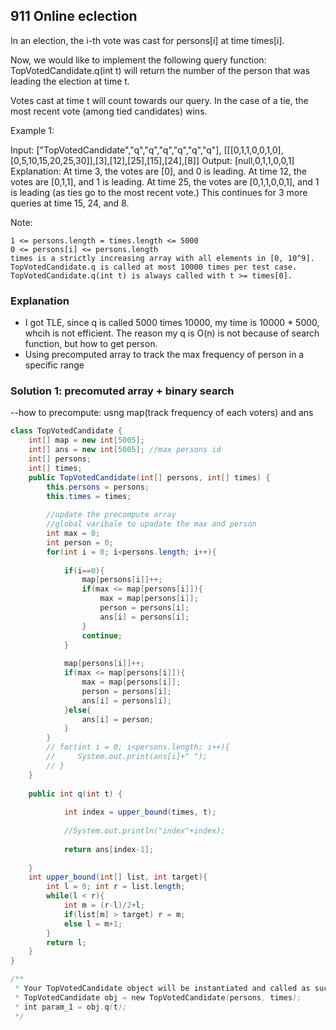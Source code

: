## 911 Online eclection
In an election, the i-th vote was cast for persons[i] at time times[i].

Now, we would like to implement the following query function: TopVotedCandidate.q(int t) will return the number of the person that was leading the election at time t.  

Votes cast at time t will count towards our query.  In the case of a tie, the most recent vote (among tied candidates) wins.

 

Example 1:

Input: ["TopVotedCandidate","q","q","q","q","q","q"], [[[0,1,1,0,0,1,0],[0,5,10,15,20,25,30]],[3],[12],[25],[15],[24],[8]]
Output: [null,0,1,1,0,0,1]
Explanation: 
At time 3, the votes are [0], and 0 is leading.
At time 12, the votes are [0,1,1], and 1 is leading.
At time 25, the votes are [0,1,1,0,0,1], and 1 is leading (as ties go to the most recent vote.)
This continues for 3 more queries at time 15, 24, and 8.

 

Note:

    1 <= persons.length = times.length <= 5000
    0 <= persons[i] <= persons.length
    times is a strictly increasing array with all elements in [0, 10^9].
    TopVotedCandidate.q is called at most 10000 times per test case.
    TopVotedCandidate.q(int t) is always called with t >= times[0].


### Explanation
- I got TLE, since q is called 5000 times 10000, my time is 10000 * 5000, whcih is not efficient. The reason my q is O(n) is not because of search function, but how to get person.
- Using precomputed array to track the max frequency of person in a specific range

### Solution 1: precomuted array + binary search
--how to precompute: usng map(track frequency of each voters) and ans
```java
class TopVotedCandidate {
    int[] map = new int[5005];
    int[] ans = new int[5005]; //max persons id
    int[] persons;
    int[] times;
    public TopVotedCandidate(int[] persons, int[] times) {
        this.persons = persons;
        this.times = times;
        
        //update the precompute array
        //global varibale to upadate the max and person
        int max = 0;
        int person = 0;
        for(int i = 0; i<persons.length; i++){
            
            if(i==0){
                map[persons[i]]++;
                if(max <= map[persons[i]]){
                    max = map[persons[i]];
                    person = persons[i];
                    ans[i] = persons[i];
                }
                continue;
            }
            
            map[persons[i]]++;
            if(max <= map[persons[i]]){
                max = map[persons[i]];
                person = persons[i];
                ans[i] = persons[i];
            }else{
                ans[i] = person;
            }
        }
        // for(int i = 0; i<persons.length; i++){
        //     System.out.print(ans[i]+" ");
        // }
    }
    
    public int q(int t) {
       
            int index = upper_bound(times, t);
           
            //System.out.println("index"+index);
        
            return ans[index-1];
        
    }
    int upper_bound(int[] list, int target){
        int l = 0; int r = list.length;
        while(l < r){
            int m = (r-l)/2+l;
            if(list[m] > target) r = m;
            else l = m+1;
        }
        return l;
    }
}

/**
 * Your TopVotedCandidate object will be instantiated and called as such:
 * TopVotedCandidate obj = new TopVotedCandidate(persons, times);
 * int param_1 = obj.q(t);
 */
```
